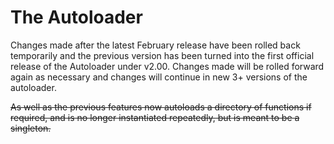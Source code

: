 
# The Autoloader

Changes made after the latest February release have been rolled back temporarily and the previous version has been turned into the first official release of the Autoloader under v2.00. Changes made will be rolled forward again as necessary and changes will continue in new 3+ versions of the autoloader.

<strike>
As well as the previous features now autoloads a directory of functions if required, and is no longer instantiated repeatedly, but is meant to be a singleton.
</strike>
